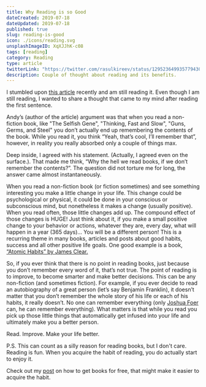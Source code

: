 ```yaml
---
title: Why Reading is so Good
dateCreated: 2019-07-18
dateUpdated: 2019-07-18
published: true
slug: reading-is-good
icon: ./icons/reading.svg
unsplashImageID: XqXJJhK-c08
tags: [reading]
category: Reading
type: article
twitterLink: "https://twitter.com/rasulkireev/status/1295236499357794305"
description: Couple of thought about reading and its benefits.
---
```


I stumbled upon [this article](https://andymatuschak.org/books/) recently and am still reading it. Even though I am still reading, I wanted to share a thought that came to my mind after reading the first sentence.

Andy’s (author of the article) argument was that when you read a non-fiction book, like "The Selfish Gene", "Thinking, Fast and Slow", "Guns, Germs, and Steel" you don’t actually end up remembering the contents of the book. While you read it, you think “Yeah, that’s cool, I’ll remember that”, however, in reality you really absorbed only a couple of things max.

Deep inside, I agreed with his statement. (Actually, I agreed even on the surface.). That made me think, “Why the hell we read books, if we don’t remember the contents?”. The question did not torture me for long, the answer came almost instantaneously.

When you read a non-fiction book (or fiction sometimes) and see something interesting you make a little change in your life. This change could be psychological or physical, it could be done in your conscious or subconscious mind, but nonetheless it makes a change (usually positive). When you read often, those little changes add up. The compound effect of those changes is HUGE! Just think about it, if you make a small positive change to your behavior or actions, whatever they are, every day, what will happen in a year (365 days)... You will be a different person!
This is a recurring theme in many books, articles and posts about good habits, success and all other positive life goals. One good example is a book, [“Atomic Habits” by James Clear.](https://amzn.to/2Z1DWHO)

So, if you ever think that there is no point in reading books, just because you don’t remember every word of it, that’s not true. The point of reading is to improve, to become smarter and make better decisions. This can be any non-fiction (and sometimes fiction). For example, if you ever decide to read an autobiography of a great person (let’s say Benjamin Franklin), it doesn’t matter that you don’t remember the whole story of his life or each of his habits, it really doesn’t. No one can remember everything (only [Joshua Foer](https://joshuafoer.com/) can, he can remember everything). What matters is that while you read you pick up those little things that automatically get infused into your life and ultimately make you a better person.

Read. Improve. Make your life better.

P.S. This can count as a silly reason for reading books, but I don't care. Reading is fun. When you acquire the habit of reading, you do actually start to enjoy it.

Check out my [post](https://www.rasulkireev.com/how-to-read-books-for-free) on how to get books for free, that might make it easier to acquire the habit.
